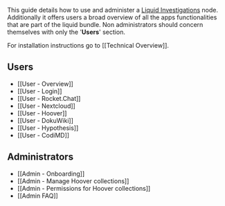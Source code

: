 This guide details how to use and administer a [Liquid Investigations][] node. Additionally it offers users a broad overview of all the apps functionalities that are part of the liquid bundle. Non administrators should concern themselves with only the '**Users**' section.

For installation instructions go to [[Technical Overview]].

[Liquid Investigations]: https://github.com/liquidinvestigations/docs/wiki

## Users
* [[User - Overview]]
* [[User - Login]]
* [[User - Rocket.Chat]]
* [[User - Nextcloud]]
* [[User - Hoover]]
* [[User - DokuWiki]]
* [[User - Hypothesis]]
* [[User - CodiMD]]

## Administrators
* [[Admin - Onboarding]]
* [[Admin - Manage Hoover collections]]
* [[Admin - Permissions for Hoover collections]]
* [[Admin FAQ]]
